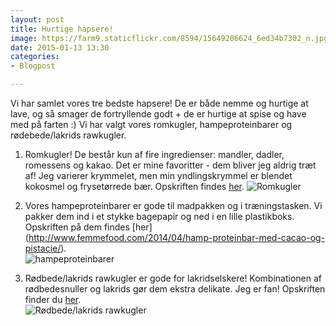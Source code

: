 ```yaml
---
layout: post
title: Hurtige hapsere!
image: https://farm9.staticflickr.com/8594/15649206624_6ed34b7302_n.jpg
date: 2015-01-13 13:30
categories:
- Blogpost

---
```

Vi har samlet vores tre bedste hapsere! De er både nemme og hurtige at lave, og så smager de fortryllende godt + de er hurtige at spise og have med på farten :) Vi har valgt vores romkugler, hampeproteinbarer og rødebede/lakrids rawkugler.
 


1. Romkugler! De består kun af fire ingredienser: mandler, dadler, romessens og kakao. Det er mine favoritter - dem bliver jeg aldrig træt af! Jeg varierer krymmelet, men min yndlingskrymmel er blendet kokosmel og frysetørrede bær. Opskriften findes [her](http://www.femmefood.com/2014/05/rom-troefler/).
![Romkugler](https://farm8.staticflickr.com/7385/14191101111_7061107a00_z.jpg) 


2. Vores hampeproteinbarer er gode til madpakken og i træningstasken. Vi pakker dem ind i et stykke bagepapir og ned i en lille plastikboks. Opskriften på dem findes [her]
(http://www.femmefood.com/2014/04/hamp-proteinbar-med-cacao-og-pistacie/).  
![hampeproteinbarer](https://farm6.staticflickr.com/5489/13665535023_948d0c03d1_z.jpg) 

3. Rødbede/lakrids rawkugler er gode for lakridselskere! Kombinationen af rødbedesnuller og lakrids gør dem ekstra delikate. Jeg er fan! Opskriften finder du [her](http://www.femmefood.com/2014/03/roedbede-lakrids-rawkugler/).   
![Rødbede/lakrids rawkugler](https://farm8.staticflickr.com/7341/12928899353_f8d6e9d9ca_o.png) 

